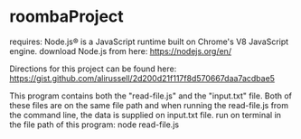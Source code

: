 # roombaProject

requires: Node.js® is a JavaScript runtime built on Chrome's V8 JavaScript engine.
download Node.js from here: https://nodejs.org/en/

Directions for this project can be found here: https://gist.github.com/alirussell/2d200d21f117f8d570667daa7acdbae5

This program contains both the "read-file.js" and the "input.txt" file. 
Both of these files are on the same file path and when running the read-file.js from the command line, the data is supplied on input.txt file. 
run on terminal in the file path of this program: node read-file.js 
